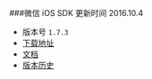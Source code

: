 
###微信 iOS SDK
更新时间 2016.10.4

- 版本号 `1.7.3`
- [下载地址][wechat_ios_download] 
- [文档][wechat_ios_api]
- [版本历史][wechat_ios_version]









[wechat_iOS_download]: https://open.weixin.qq.com/cgi-bin/showdocument?action=dir_list&t=resource/res_list&verify=1&id=open1419319164&token=&lang=zh_CN
[wechat_iOS_api]: https://open.weixin.qq.com/cgi-bin/showdocument?action=dir_list&t=resource/res_list&verify=1&id=1417694084&token=&lang=zh_CN
[wechat_ios_version]: https://github.com/github-xiaogang/ApiDocument/blob/master/wechat/ios/version.txt
